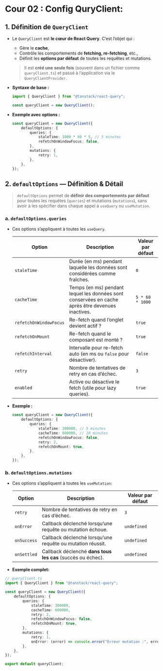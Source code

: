 # Cour 02 : **Config QuryClient:**

## 1. **Définition de `QueryClient`**

-   Le `QueryClient` est **le cœur de React Query**. C’est l’objet qui :

    -   Gère le **cache**,
    -   Contrôle les comportements de **fetching, re-fetching**, etc.,
    -   Définit les **options par défaut** de toutes les requêtes et mutations.

    > Il est **créé une seule fois** (souvent dans un fichier comme `queryClient.ts`) et passé à l’application via le `QueryClientProvider`.

-   **Syntaxe de base :**

    ```ts
    import { QueryClient } from "@tanstack/react-query";

    const queryClient = new QueryClient();
    ```

-   **Exemple avec options :**

    ```ts
    const queryClient = new QueryClient({
    	defaultOptions: {
    		queries: {
    			staleTime: 1000 * 60 * 5, // 5 minutes
    			refetchOnWindowFocus: false,
    		},
    		mutations: {
    			retry: 1,
    		},
    	},
    });
    ```

## 2. **`defaultOptions` — Définition & Détail**

> `defaultOptions` permet de **définir des comportements par défaut** pour toutes les requêtes (`queries`) et mutations (`mutations`), sans avoir à les spécifier dans chaque appel à `useQuery` ou `useMutation`.

### a. **`defaultOptions.queries`**

-   Ces options s’appliquent à toutes les `useQuery`.

    | Option                 | Description                                                                                      | Valeur par défaut |
    | ---------------------- | ------------------------------------------------------------------------------------------------ | ----------------- |
    | `staleTime`            | Durée (en ms) pendant laquelle les données sont considérées comme fraîches.                      | `0`               |
    | `cacheTime`            | Temps (en ms) pendant lequel les données sont conservées en cache après être devenues inactives. | `5 * 60 * 1000`   |
    | `refetchOnWindowFocus` | Re-fetch quand l’onglet devient actif ?                                                          | `true`            |
    | `refetchOnMount`       | Re-fetch quand le composant est monté ?                                                          | `true`            |
    | `refetchInterval`      | Intervalle pour re-fetch auto (en ms ou `false` pour désactiver).                                | `false`           |
    | `retry`                | Nombre de tentatives de retry en cas d’échec.                                                    | `3`               |
    | `enabled`              | Active ou désactive le fetch (utile pour lazy queries).                                          | `true`            |

-   **Exemple :**

    ```ts
    const queryClient = new QueryClient({
    	defaultOptions: {
    		queries: {
    			staleTime: 300000, // 5 minutes
    			cacheTime: 600000, // 10 minutes
    			refetchOnWindowFocus: false,
    			retry: 2,
    			refetchOnMount: true,
    		},
    	},
    });
    ```

### b. **`defaultOptions.mutations`**

-   Ces options s’appliquent à toutes les `useMutation`:

    | Option      | Description                                                 | Valeur par défaut |
    | ----------- | ----------------------------------------------------------- | ----------------- |
    | `retry`     | Nombre de tentatives de retry en cas d’échec.               | `3`               |
    | `onError`   | Callback déclenché lorsqu’une requête ou mutation échoue.   | `undefined`       |
    | `onSuccess` | Callback déclenché lorsqu’une requête ou mutation réussit.  | `undefined`       |
    | `onSettled` | Callback déclenché **dans tous les cas** (succès ou échec). | `undefined`       |

-   **Exemple complet:**

```ts
// queryClient.ts
import { QueryClient } from "@tanstack/react-query";

const queryClient = new QueryClient({
	defaultOptions: {
		queries: {
			staleTime: 300000,
			cacheTime: 600000,
			retry: 2,
			refetchOnWindowFocus: false,
			refetchOnMount: true,
		},
		mutations: {
			retry: 1,
			onError: (error) => console.error("Erreur mutation :", error),
		},
	},
});

export default queryClient;
```
